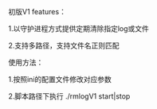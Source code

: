 初版V1 features：

1.以守护进程方式提供定期清除指定log或文件

2.支持多路径，支持文件名正则匹配


使用方法：

1.按照ini的配置文件修改对应参数

2.脚本路径下执行 ./rmlogV1 start|stop
